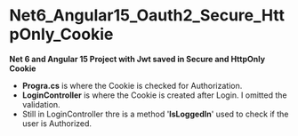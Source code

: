 # Net6_Angular15_Oauth2_Secure_HttpOnly_Cookie
**Net 6 and Angular 15 Project with Jwt saved in Secure and HttpOnly Cookie**

- **Progra.cs** is where the Cookie is checked for Authorization.
- **LoginController** is where the Cookie is created after Login. I omitted the validation.
- Still in LoginController thre is a method '**IsLoggedIn**' used to check if the user is Authorized.


 
